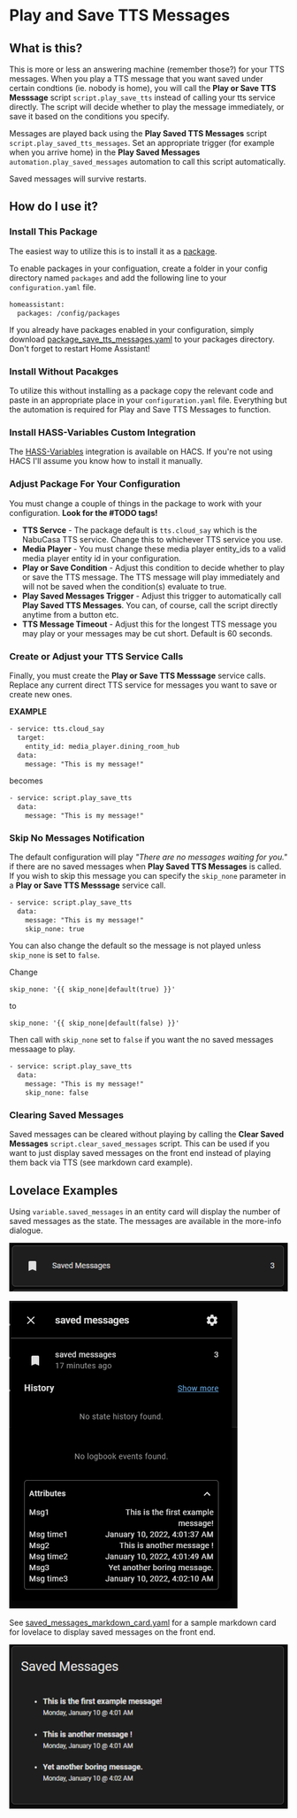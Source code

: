 # Play and Save TTS Messages

## What is this?
This is more or less an answering machine (remember those?) for your TTS messages.  When you play a TTS message that you want saved under certain condtions (ie. nobody is home), you will call the **Play or Save TTS Messsage** script `script.play_save_tts` instead of calling your tts service directly.  The script will decide whether to play the message immediately, or save it based on the conditions you specify.

Messages are played back using the **Play Saved TTS Messages** script `script.play_saved_tts_messages`.  Set an appropriate trigger (for example when you arrive home) in the **Play Saved Messages** `automation.play_saved_messages` automation to call this script automatically.

Saved messages will survive restarts.

## How do I use it?
### Install This Package
The easiest way to utilize this is to install it as a [package](https://www.home-assistant.io/docs/configuration/packages/).

To enable packages in your configuation, create a folder in your config directory named `packages` and add the following line to your `configuration.yaml` file.

    homeassistant:
      packages: /config/packages

If you already have packages enabled in your configuration, simply download [package_save_tts_messages.yaml](package_save_tts_messages.yaml) to your packages directory.  Don't forget to restart Home Assistant!

### Install Without Pacakges
To utilize this without installing as a package copy the relevant code and paste in an appropriate place in your `configuration.yaml` file.  Everything but the automation is required for Play and Save TTS Messages to function.

### Install HASS-Variables Custom Integration
The [HASS-Variables](https://github.com/Wibias/hass-variables) integration is available on HACS. If you're not using HACS I'll assume you know how to install it manually.

### Adjust Package For Your Configuration
You must change a couple of things in the package to work with your configuration.  **Look for the #TODO tags!**

- **TTS Servce** - The package default is `tts.cloud_say` which is the NabuCasa TTS service.  Change this to whichever TTS service you use.
- **Media Player** - You must change these media player entity_ids to a valid media player entity id in your configuration.
- **Play or Save Condition** - Adjust this condition to decide whether to play or save the TTS message.  The TTS message will play immediately and will not be saved when the condition(s) evaluate to true.
- **Play Saved Messages Trigger** - Adjust this trigger to automatically call **Play Saved TTS Messages**.  You can, of course, call the script directly anytime from a button etc.
- **TTS Message Timeout** - Adjust this for the longest TTS message you may play or your messages may be cut short.  Default is 60 seconds.

### Create or Adjust your TTS Service Calls
Finally, you must create the **Play or Save TTS Messsage** service calls.  Replace any current direct TTS service for messages you want to save or create new ones.

**EXAMPLE**

    - service: tts.cloud_say
      target:
        entity_id: media_player.dining_room_hub
      data:
        message: "This is my message!"

becomes

    - service: script.play_save_tts
      data:
        message: "This is my message!"

### Skip No Messages Notification
The default configuration will play *"There are no messages waiting for you."* if there are no saved messages when  **Play Saved TTS Messages** is called.  If you wish to skip this message you can specify the `skip_none` parameter in a  **Play or Save TTS Messsage** service call.

    - service: script.play_save_tts
      data:
        message: "This is my message!"
        skip_none: true

You can also change the default so the message is not played unless `skip_none` is set to `false`.

Change

    skip_none: '{{ skip_none|default(true) }}'

to

    skip_none: '{{ skip_none|default(false) }}'


Then call with `skip_none` set to `false` if you want the no saved messages messaage to play.

    - service: script.play_save_tts
      data:
        message: "This is my message!"
        skip_none: false

### Clearing Saved Messages
Saved messages can be cleared without playing by calling the **Clear Saved Messages** `script.clear_saved_messages` script.  This can be used if you want to just display saved messages on the front end instead of playing them back via TTS (see markdown card example).

## Lovelace Examples
Using `variable.saved_messages` in an entity card will display the number of saved messages as the state.  The messages are available in the more-info dialogue.

![Entity](screenshots/saved_msg_entity.PNG "Saved Messages Entity")

![More-Info](screenshots/saved_msg_more_info.PNG "Saved Messages More-Info")

See [saved_messages_markdown_card.yaml](saved_messages_markdown_card.yaml) for a sample markdown card for lovelace to display saved messages on the front end.

![Markdown Card](screenshots/saved_msg_markdown.PNG "Saved Messages Markdown Card")